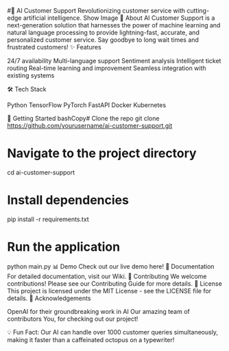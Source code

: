 #🤖 AI Customer Support
Revolutionizing customer service with cutting-edge artificial intelligence.
Show Image
🚀 About
AI Customer Support is a next-generation solution that harnesses the power of machine learning and natural language processing to provide lightning-fast, accurate, and personalized customer service. Say goodbye to long wait times and frustrated customers!
✨ Features

24/7 availability
Multi-language support
Sentiment analysis
Intelligent ticket routing
Real-time learning and improvement
Seamless integration with existing systems

🛠️ Tech Stack

Python
TensorFlow
PyTorch
FastAPI
Docker
Kubernetes

🏁 Getting Started
bashCopy# Clone the repo
git clone https://github.com/yourusername/ai-customer-support.git

# Navigate to the project directory
cd ai-customer-support

# Install dependencies
pip install -r requirements.txt

# Run the application
python main.py
📊 Demo
Check out our live demo here!
📘 Documentation
For detailed documentation, visit our Wiki.
🤝 Contributing
We welcome contributions! Please see our Contributing Guide for more details.
📄 License
This project is licensed under the MIT License - see the LICENSE file for details.
🙌 Acknowledgements

OpenAI for their groundbreaking work in AI
Our amazing team of contributors
You, for checking out our project!


💡 Fun Fact: Our AI can handle over 1000 customer queries simultaneously, making it faster than a caffeinated octopus on a typewriter!

